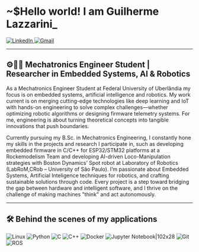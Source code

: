 
# ~$Hello world! I am Guilherme Lazzarini_

<a href="https://www.linkedin.com/in/guilherme-maximiano-s-lazzarini-b26a9b277/">
  <img src="https://img.shields.io/badge/LinkedIn-0A66C2?style=for-the-badge&logo=linkedin&logoColor=white" alt="LinkedIn" />
</a> <a href="mailto:gmslazzarini@gmail.com">
  <img src="https://img.shields.io/badge/Gmail-D14836?style=for-the-badge&logo=gmail&logoColor=white" alt="Gmail" />
</a>

---

## ⚙️👨‍💻 Mechatronics Engineer Student | Researcher in Embedded Systems, AI & Robotics

As a Mechatronics Engineer Student at Federal University of Uberlândia my focus is on embedded systems, artificial intelligence and robotics. My work current is on merging cutting-edge technologies like deep learning and IoT with hands-on engineering to solve complex challenges—whether optimizing robotic algorithms or designing firmware telemetry systems. For me, engineering is about turning theoretical concepts into tangible innovations that push boundaries.

Currently pursuing my B.Sc. in Mechatronics Engineering, I constantly hone my skills in the projects and research I participate in, such as developing embedded firmware in C/C++ for ESP32/STM32 platforms at a Rockemodelism Team and developing AI-driven Loco-Manipulation strategies with Boston Dynamics’ Spot robot at Laboratory of Robotics (LabRoM,CRob – University of São Paulo).  I’m passionate about Embedded Systems, Artificial Inteligence techniques for robotics, and crafting sustainable solutions through code. Every project is a step toward bridging the gap between hardware and intelligent software, and I thrive on the challenge of making machines "think" and act autonomously.

---

## 🛠️ Behind the scenes of my applications 

  ![Linux](https://img.shields.io/badge/Linux-FCC624?style=for-the-badge&logo=linux&logoColor=black) ![Python](https://img.shields.io/badge/Python-3776AB?style=for-the-badge&logo=python&logoColor=white) ![C](https://img.shields.io/badge/C-A8B9CC?style=for-the-badge&logo=c&logoColor=black) ![C++](https://img.shields.io/badge/C++-00599C?style=for-the-badge&logo=c%2B%2B&logoColor=white) ![Docker](https://img.shields.io/badge/Docker-2496ED?style=for-the-badge&logo=docker&logoColor=white) ![Jupyter Notebook|102x28](https://img.shields.io/badge/Jupyter-FFBE00?style=for-the-badge&logo=jupyter&logoColor=black) ![Git](https://img.shields.io/badge/Git-F05032?style=for-the-badge&logo=git&logoColor=white) ![ROS](https://img.shields.io/badge/ROS-22314E?style=for-the-badge&logo=ros&logoColor=white)

